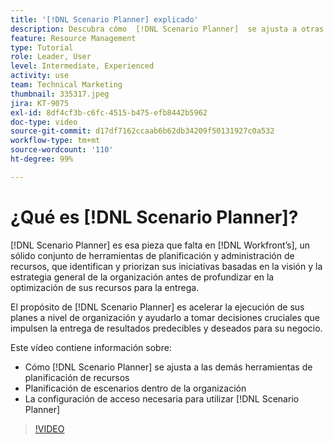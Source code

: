 ```yaml
---
title: '[!DNL Scenario Planner] explicado'
description: Descubra cómo  [!DNL Scenario Planner]  se ajusta a otras herramientas de planificación de recursos. A continuación, aprenda a configurar  [!DNL Scenario Planner].
feature: Resource Management
type: Tutorial
role: Leader, User
level: Intermediate, Experienced
activity: use
team: Technical Marketing
thumbnail: 335317.jpeg
jira: KT-9075
exl-id: 8df4cf3b-c6fc-4515-b475-efb8442b5962
doc-type: video
source-git-commit: d17df7162ccaab6b62db34209f50131927c0a532
workflow-type: tm+mt
source-wordcount: '110'
ht-degree: 99%

---
```


# ¿Qué es [!DNL Scenario Planner]?

[!DNL Scenario Planner] es esa pieza que falta en [!DNL Workfront’s], un sólido conjunto de herramientas de planificación y administración de recursos, que identifican y priorizan sus iniciativas basadas en la visión y la estrategia general de la organización antes de profundizar en la optimización de sus recursos para la entrega.

El propósito de [!DNL Scenario Planner] es acelerar la ejecución de sus planes a nivel de organización y ayudarlo a tomar decisiones cruciales que impulsen la entrega de resultados predecibles y deseados para su negocio.

Este vídeo contiene información sobre:

* Cómo [!DNL Scenario Planner] se ajusta a las demás herramientas de planificación de recursos
* Planificación de escenarios dentro de la organización
* La configuración de acceso necesaria para utilizar [!DNL Scenario Planner]

>[!VIDEO](https://video.tv.adobe.com/v/335317/?quality=12&learn=on&enablevpops)
